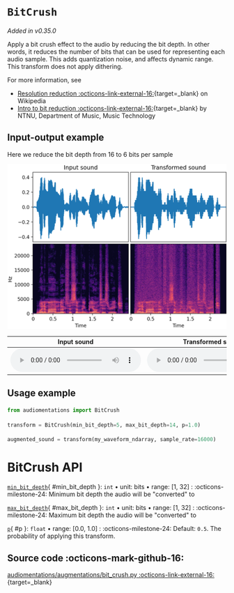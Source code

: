 # `BitCrush`

_Added in v0.35.0_

Apply a bit crush effect to the audio by reducing the bit depth. In other words, it
reduces the number of bits that can be used for representing each audio sample.
This adds quantization noise, and affects dynamic range. This transform does not apply
dithering.

For more information, see

* [Resolution reduction :octicons-link-external-16:](https://en.wikipedia.org/wiki/Bitcrusher#Resolution_reduction){target=_blank} on Wikipedia
* [Intro to bit reduction :octicons-link-external-16:](http://gdsp.hf.ntnu.no/lessons/1/4/){target=_blank} by NTNU, Department of Music, Music Technology

## Input-output example

Here we reduce the bit depth from 16 to 6 bits per sample

![Input-output waveforms and spectrograms](BitCrush.webp)

| Input sound                                                                     | Transformed sound                                                                     |
|---------------------------------------------------------------------------------|---------------------------------------------------------------------------------------|
| <audio controls><source src="../BitCrush_input.flac" type="audio/flac"></audio> | <audio controls><source src="../BitCrush_transformed.flac" type="audio/flac"></audio> | 

## Usage example

```python
from audiomentations import BitCrush

transform = BitCrush(min_bit_depth=5, max_bit_depth=14, p=1.0)

augmented_sound = transform(my_waveform_ndarray, sample_rate=16000)
```

# BitCrush API

[`min_bit_depth`](#min_bit_depth){ #min_bit_depth }: `int` • unit: bits • range: [1, 32]
:   :octicons-milestone-24: Minimum bit depth the audio will be "converted" to

[`max_bit_depth`](#max_bit_depth){ #max_bit_depth }: `int` • unit: bits • range: [1, 32]
:   :octicons-milestone-24: Maximum bit depth the audio will be "converted" to

[`p`](#p){ #p }: `float` • range: [0.0, 1.0]
:   :octicons-milestone-24: Default: `0.5`. The probability of applying this transform.

## Source code :octicons-mark-github-16:

[audiomentations/augmentations/bit_crush.py :octicons-link-external-16:](https://github.com/iver56/audiomentations/blob/main/audiomentations/augmentations/bit_crush.py){target=_blank}
